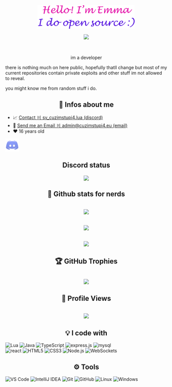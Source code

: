 <p align="center"><a href="https://cuzimstupi4.eu"><img width="60%" alt="Hello, I'm Emma. I do open source!" src="./assets/hello.png" /></a></p>

<div align="center">

<img src="https://cdn.discordapp.com/emojis/774868681586114580.gif?v=1" /><br />

<br />

im a developer

</div>
there is nothing much on here public, hopefully thatll change but most of my current repositories contain private exploits and other stuff im not allowed to reveal.

you might know me from random stuff i do.


<h2 align="center">💜 Infos about me </h2>

  - 📈 [Contact 〣 sv_cuzimstupi4.lua (discord)](https://discord.gg/517764829927440396)
  - 📨 [Send me an Email 〣 admin@cuzimstupi4.eu (email)](mailto:admin@cuzimstupi4.eu)
  - ❤️ 16 years old



<p style="position: relative; overflow: auto">
<img src="/assets/discord.png"
     alt="discord icon"
     style="float:left; width:42px; height:42px;">
<h2 align="center">Discord status</h2>

<!-- <div>
    <img src="/assets/discord.png" style="float:left; width:42px; height:42px;"></p>
    <h2 align="center">Discord Stats!</h2>
</div> -->

<p align="center"><a href="https://discord.com/users/517764829927440396"><img align="center" src="https://lanyard-profile-readme.vercel.app/api/517764829927440396?bg=302c33"></a></p>

<h2 align="center">🎁 Github stats for nerds </h2>

<p align ="center">
  <br />
  <img src = "https://github-readme-streak-stats.herokuapp.com/?user=cuzimstupi4&theme=dracula">
</p>

<p align ="center">
  <br />
  <img src = "https://github-readme-stats.vercel.app/api?username=cuzimstupi4&show_icons=true&theme=dracula">
</p>

<p align ="center">
  <br />
  <img src = "https://github-readme-stats.vercel.app/api/top-langs/?username=CuzImStupi4&theme=dracula&hide_border=false&include_all_commits=true&count_private=true&layout=compact">
</p>

<h2 align="center">🏆 GitHub Trophies </h2>

<p align ="center">
  <br />
  <img src = "https://github-profile-trophy.vercel.app/?username=CuzImStupi4&theme=radical&no-frame=false&no-bg=true&margin-w=4">
</p>

<h2 align="center">👀 Profile Views</h2>

<p align ="center">
  <br />
  <img src = "https://visitcount.itsvg.in/api?id=CuzImStupi4s&icon=0&color=0">
</p>

<div align="left">

<h2 align="center">💡 I code with </h2>

<img src="https://img.shields.io/badge/Lua-black?style=for-the-badge&logo=lua" alt="Lua">
<img src="https://custom-icon-badges.herokuapp.com/badge/java-black.svg?style=for-the-badge&logo=java&logoColor=white" alt="Java">
<img src="https://img.shields.io/badge/TypeScript-black?style=for-the-badge&logo=typescript" alt="TypeScript">
<img src="https://img.shields.io/badge/express.js-black?style=for-the-badge&logo=express" alt="express.js">
<img src="https://img.shields.io/badge/mysql-black?style=for-the-badge&logo=mysql" alt="mysql">
</div>
<div align="left">
<img src="https://img.shields.io/badge/react-black?style=for-the-badge&logo=react" alt="react">
<img src="https://img.shields.io/badge/HTML5-black?style=for-the-badge&logo=html5" alt="HTML5">
<img src="https://img.shields.io/badge/CSS3-black?style=for-the-badge&logo=css3" alt="CSS3">
<img src="https://img.shields.io/badge/Node.js-black?style=for-the-badge&logo=node.js" alt="Node.js">
<img src="https://custom-icon-badges.herokuapp.com/badge/WebSockets-black?style=for-the-badge&logo=websocket&logoColor=white" alt="WebSockets">
</div>

<h2 align="center">⚙️ Tools </h2>

<div align="left">

<img src="https://img.shields.io/badge/VS%20Code-black?style=for-the-badge&logo=visual-studio-code" alt="VS Code">
<img src="https://img.shields.io/badge/IntelliJ%20IDEA-black?style=for-the-badge&logo=intellij-idea" alt="IntelliJ IDEA">
<img src="https://img.shields.io/badge/Git-black?style=for-the-badge&logo=git" alt="Git">
<img src="https://img.shields.io/badge/GitHub-black?style=for-the-badge&logo=github" alt="GitHub">
<img src="https://img.shields.io/badge/Linux-black?style=for-the-badge&logo=linux" alt="Linux">
<img src="https://img.shields.io/badge/Windows-black?style=for-the-badge&logo=windows" alt="Windows">

</div>

